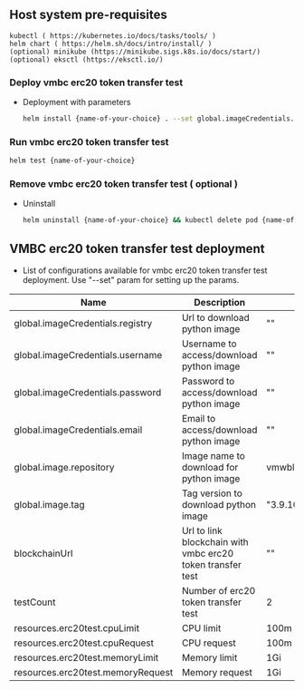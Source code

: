 ## Host system pre-requisites
  ```
  kubectl ( https://kubernetes.io/docs/tasks/tools/ )
  helm chart ( https://helm.sh/docs/intro/install/ )
  (optional) minikube (https://minikube.sigs.k8s.io/docs/start/)
  (optional) eksctl (https://eksctl.io/)
  ```

### Deploy vmbc erc20 token transfer test
  - Deployment with parameters
     ```sh
     helm install {name-of-your-choice} . --set global.imageCredentials.registry={registry} --set global.imageCredentials.username={username} --set global.imageCredentials.password={password} --set blockchainUrl={blockchainURL}
     ```
        
### Run vmbc erc20 token transfer test
  ```sh
  helm test {name-of-your-choice}
  ```
        
### Remove vmbc erc20 token transfer test ( optional )
  - Uninstall
     ```sh
     helm uninstall {name-of-your-choice} && kubectl delete pod {name-of-your-choice}-test
     ```

## VMBC erc20 token transfer test deployment
  - List of configurations available for vmbc erc20 token transfer test deployment. Use "--set" param for setting up the params.

| Name                             | Description                                                | Value                | Type      |
|----------------------------------|------------------------------------------------------------|----------------------|-----------|
| global.imageCredentials.registry | Url to download python image        | ""                   |   Mandatory        |
| global.imageCredentials.username |  Username to access/download python image       | ""                   |    Mandatory       |
| global.imageCredentials.password |  Password to access/download python image               | ""                   |   Mandatory        |
| global.imageCredentials.email    | Email to access/download python image        | ""                   |     Optional      |
| global.image.repository          |        Image name to download for python image        | vmwblockchain/python |   Optional        |
| global.image.tag                 |             Tag version to download python image               | "3.9.10"                   |    Optional       |
| blockchainUrl                    | Url to link blockchain with vmbc erc20 token transfer test | ""                   | Mandatory |
| testCount                        | Number of erc20 token transfer test                        | 2                    | Optional  |
| resources.erc20test.cpuLimit          | CPU limit                                                  | 100m                 |       Optional    |
| resources.erc20test.cpuRequest        | CPU request                                                | 100m                 |       Optional    |
| resources.erc20test.memoryLimit       | Memory limit                                               | 1Gi                  |     Optional      |
| resources.erc20test.memoryRequest     | Memory request                                             | 1Gi                  |     Optional      |
